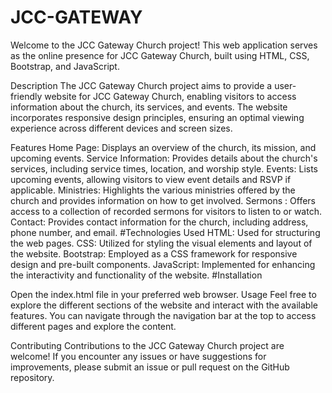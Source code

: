 # JCC-GATEWAY

Welcome to the JCC Gateway Church project! This web application serves as the online presence for JCC Gateway Church, built using HTML, CSS, Bootstrap, and JavaScript.

Description
The JCC Gateway Church project aims to provide a user-friendly website for JCC Gateway Church, enabling visitors to access information about the church, its services, and events. The website incorporates responsive design principles, ensuring an optimal viewing experience across different devices and screen sizes.

Features
Home Page: Displays an overview of the church, its mission, and upcoming events.
Service Information: Provides details about the church's services, including service times, location, and worship style.
Events: Lists upcoming events, allowing visitors to view event details and RSVP if applicable.
Ministries: Highlights the various ministries offered by the church and provides information on how to get involved.
Sermons : Offers access to a collection of recorded sermons for visitors to listen to or watch.
Contact: Provides contact information for the church, including address, phone number, and email.
#Technologies Used
HTML: Used for structuring the web pages.
CSS: Utilized for styling the visual elements and layout of the website.
Bootstrap: Employed as a CSS framework for responsive design and pre-built components.
JavaScript: Implemented for enhancing the interactivity and functionality of the website.
#Installation

Open the index.html file in your preferred web browser.
Usage
Feel free to explore the different sections of the website and interact with the available features. You can navigate through the navigation bar at the top to access different pages and explore the content.

Contributing
Contributions to the JCC Gateway Church project are welcome! If you encounter any issues or have suggestions for improvements, please submit an issue or pull request on the GitHub repository.
